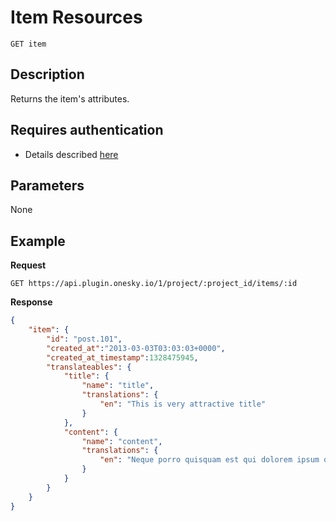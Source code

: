 # Item Resources

    GET item

## Description
Returns the item's attributes.


## Requires authentication
- Details described [here](/README.md#authentication)


## Parameters
None


## Example
**Request**

    GET https://api.plugin.onesky.io/1/project/:project_id/items/:id

**Response**
``` json
{
    "item": {
        "id": "post.101",
        "created_at":"2013-03-03T03:03:03+0000",
        "created_at_timestamp":1328475945,
        "translateables": {
            "title": {
                "name": "title",
                "translations": {
                    "en": "This is very attractive title"
                }
            },
            "content": {
                "name": "content",
                "translations": {
                    "en": "Neque porro quisquam est qui dolorem ipsum quia dolor sit amet, consectetur, adipisci velit..."
                }
            }
        }
    }
}
```
